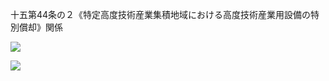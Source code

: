 十五第44条の２《特定高度技術産業集積地域における高度技術産業用設備の特別償却》関係

![](https://www.nta.go.jp/tmp/a8501e36-0e82-4e78-b3fa-77e188a157ab/images/6459a0a589fae6ff0a12f7730db51a022fd0a57962b481277d23dbd44e6d8116.jpg)

![](https://www.nta.go.jp/tmp/a8501e36-0e82-4e78-b3fa-77e188a157ab/images/9dc9a9fc26851950853686523d9c8fcdda4b537afb951b12745fa8d2d2f3714f.jpg)